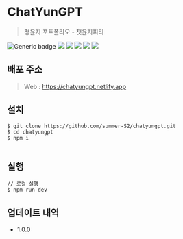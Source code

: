 # ChatYunGPT

> 정윤지 포트폴리오 - 챗윤지피티

<!-- 스택 & 버전 -->

![Generic badge](https://img.shields.io/badge/npm-v10.2.1-pink.svg) <!-- 리액트 --> <img src="https://img.shields.io/badge/React v18.3.1-61DAFB?style=flat-square&logo=React&logoColor=black"/> <!-- vite --> <img src="https://img.shields.io/badge/Vite v5.4.8-646CFF?style=flat-square&logo=vite&logoColor=white"/> <!-- 타입스크립트 --> <img src="https://img.shields.io/badge/Typescript v5.5.3-3178C6?style=flat-square&logo=Typescript&logoColor=white"/> <!-- Tailwind --> <img src="https://img.shields.io/badge/tailwindcss v3.4.13-06B6D4?style=flat-square&logo=tailwindcss&logoColor=white"/> <!-- Ant Design --> <img  src="https://img.shields.io/badge/antdesign v5.21.2-0170FE?style=flat-square&logo=antdesign&logoColor=white"/>

## 배포 주소

> Web : https://chatyungpt.netlify.app

## 설치

```git
$ git clone https://github.com/summer-S2/chatyungpt.git
$ cd chatyungpt
$ npm i


```

## 실행

```
// 로컬 실행
$ npm run dev
```

## 업데이트 내역

- 1.0.0
